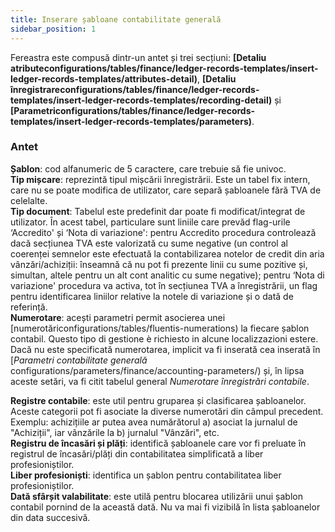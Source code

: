 ```yaml
---
title: Inserare șabloane contabilitate generală
sidebar_position: 1
---
```


Fereastra este compusă dintr-un antet și trei secțiuni: **[Detaliu atributeconfigurations/tables/finance/ledger-records-templates/insert-ledger-records-templates/attributes-detail)**, **[Detaliu înregistrareconfigurations/tables/finance/ledger-records-templates/insert-ledger-records-templates/recording-detail)** și **[Parametriconfigurations/tables/finance/ledger-records-templates/insert-ledger-records-templates/parameters)**.

### Antet

**Șablon**: cod alfanumeric de 5 caractere, care trebuie să fie univoc.  
**Tip mișcare**: reprezintă tipul mișcării înregistrării. Este un tabel fix intern, care nu se poate modifica de utilizator, care separă șabloanele fără TVA de celelalte.  
**Tip document**: Tabelul  este predefinit dar poate fi modificat/integrat de utilizator. În acest tabel, particulare sunt liniile care prevăd flag-urile ‘Accredito' și ‘Nota di variazione': pentru Accredito procedura controlează dacă secțiunea TVA este valorizată cu sume negative (un control al coerenței semnelor este efectuată la contabilizarea notelor de credit din aria vânzări/achiziții: înseamnă că nu pot fi prezente linii cu sume pozitive și, simultan, altele pentru un alt cont analitic cu sume negative); pentru ‘Nota di variazione' procedura va activa, tot în secțiunea TVA a înregistrării, un flag pentru identificarea liniilor relative la notele di variazione și o dată de referință.  
**Numerotare**: acești parametri permit asocierea unei [numerotăriconfigurations/tables/fluentis-numerations) la fiecare șablon contabil. Questo tipo di gestione è richiesto in alcune localizzazioni estere. Dacă nu este specificată numerotarea, implicit va fi inserată cea inserată în [*Parametri contabilitate generală* configurations/parameters/finance/accounting-parameters/) și, în lipsa aceste setări, va fi citit tabelul general *Numerotare înregistrări contabile*.

**Registre contabile**: este util pentru gruparea și clasificarea șabloanelor. Aceste categorii pot fi asociate la diverse numerotări din câmpul precedent.  
Exemplu: achizițiile ar putea avea numărătorul a) asociat la jurnalul de "Achiziții", iar vânzările la b) jurnalul "Vânzări", etc.  
**Registru de încasări și plăți**: identifică șabloanele care vor fi preluate în registrul de încasări/plăți din contabilitatea simplificată a liber profesioniștilor.  
**Liber profesioniști**: identifica un șablon pentru contabilitatea liber profesioniștilor.  
**Dată sfârșit valabilitate**: este utilă pentru blocarea utilizării unui șablon contabil pornind de la această dată. Nu va mai fi vizibilă în lista șabloanelor din data succesivă.  